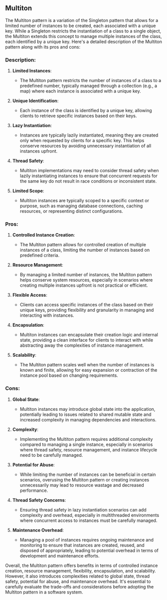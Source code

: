 ## Multiton

The Multiton pattern is a variation of the Singleton pattern that allows for a limited number of instances to be created, each associated with a unique key. While a Singleton restricts the instantiation of a class to a single object, the Multiton extends this concept to manage multiple instances of the class, each identified by a unique key. Here's a detailed description of the Multiton pattern along with its pros and cons:

### Description:

1. **Limited Instances**:
   - The Multiton pattern restricts the number of instances of a class to a predefined number, typically managed through a collection (e.g., a map) where each instance is associated with a unique key.

2. **Unique Identification**:
   - Each instance of the class is identified by a unique key, allowing clients to retrieve specific instances based on their keys.

3. **Lazy Instantiation**:
   - Instances are typically lazily instantiated, meaning they are created only when requested by clients for a specific key. This helps conserve resources by avoiding unnecessary instantiation of all instances upfront.

4. **Thread Safety**:
   - Multiton implementations may need to consider thread safety when lazily instantiating instances to ensure that concurrent requests for the same key do not result in race conditions or inconsistent state.

5. **Limited Scope**:
   - Multiton instances are typically scoped to a specific context or purpose, such as managing database connections, caching resources, or representing distinct configurations.

### Pros:

1. **Controlled Instance Creation**:
   - The Multiton pattern allows for controlled creation of multiple instances of a class, limiting the number of instances based on predefined criteria.

2. **Resource Management**:
   - By managing a limited number of instances, the Multiton pattern helps conserve system resources, especially in scenarios where creating multiple instances upfront is not practical or efficient.

3. **Flexible Access**:
   - Clients can access specific instances of the class based on their unique keys, providing flexibility and granularity in managing and interacting with instances.

4. **Encapsulation**:
   - Multiton instances can encapsulate their creation logic and internal state, providing a clean interface for clients to interact with while abstracting away the complexities of instance management.

5. **Scalability**:
   - The Multiton pattern scales well when the number of instances is known and finite, allowing for easy expansion or contraction of the instance pool based on changing requirements.

### Cons:

1. **Global State**:
   - Multiton instances may introduce global state into the application, potentially leading to issues related to shared mutable state and increased complexity in managing dependencies and interactions.

2. **Complexity**:
   - Implementing the Multiton pattern requires additional complexity compared to managing a single instance, especially in scenarios where thread safety, resource management, and instance lifecycle need to be carefully managed.

3. **Potential for Abuse**:
   - While limiting the number of instances can be beneficial in certain scenarios, overusing the Multiton pattern or creating instances unnecessarily may lead to resource wastage and decreased performance.

4. **Thread Safety Concerns**:
   - Ensuring thread safety in lazy instantiation scenarios can add complexity and overhead, especially in multithreaded environments where concurrent access to instances must be carefully managed.

5. **Maintenance Overhead**:
   - Managing a pool of instances requires ongoing maintenance and monitoring to ensure that instances are created, reused, and disposed of appropriately, leading to potential overhead in terms of development and maintenance efforts.

Overall, the Multiton pattern offers benefits in terms of controlled instance creation, resource management, flexibility, encapsulation, and scalability. However, it also introduces complexities related to global state, thread safety, potential for abuse, and maintenance overhead. It's essential to carefully evaluate the trade-offs and considerations before adopting the Multiton pattern in a software system.